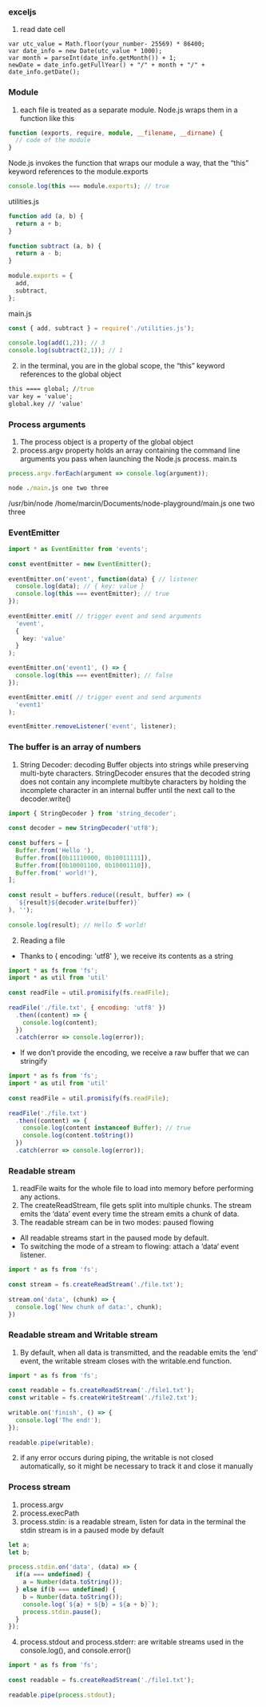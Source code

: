 ### exceljs
1. read date cell
```
var utc_value = Math.floor(your_number- 25569) * 86400;
var date_info = new Date(utc_value * 1000);
var month = parseInt(date_info.getMonth()) + 1;
newDate = date_info.getFullYear() + "/" + month + "/" + date_info.getDate();
````

### Module
1. each file is treated as a separate module. Node.js wraps them in a function like this
```ts
function (exports, require, module, __filename, __dirname) {
  // code of the module
}
```
Node.js invokes the function that wraps our module a way, that the “this” keyword references to the module.exports
```js
console.log(this === module.exports); // true
```
utilities.js
```ts
function add (a, b) {
  return a + b;
}
 
function subtract (a, b) {
  return a - b;
}
 
module.exports = {
  add,
  subtract,
};
```
main.js
```ts
const { add, subtract } = require('./utilities.js');
 
console.log(add(1,2)); // 3
console.log(subtract(2,1)); // 1
```

2.  in the terminal, you are in the global scope, the “this” keyword references to the global object
```cmd
this ==== global; //true
var key = 'value';
global.key // 'value'
```

### Process arguments
1. The process object is a property of the global object
2. process.argv property holds an array containing the command line arguments you pass when launching the Node.js process.
main.ts
```ts
process.argv.forEach(argument => console.log(argument));
```
```cmd
node ./main.js one two three
```
/usr/bin/node
/home/marcin/Documents/node-playground/main.js
one
two
three

### EventEmitter
```ts
import * as EventEmitter from 'events';
 
const eventEmitter = new EventEmitter();
 
eventEmitter.on('event', function(data) { // listener
  console.log(data); // { key: value }
  console.log(this === eventEmitter); // true
});
 
eventEmitter.emit( // trigger event and send arguments
  'event',
  {
    key: 'value'
  }
);

eventEmitter.on('event1', () => {
  console.log(this === eventEmitter); // false
});

eventEmitter.emit( // trigger event and send arguments
  'event1'
);

eventEmitter.removeListener('event', listener);
```

### The buffer is an array of numbers
1. String Decoder: decoding Buffer objects into strings while preserving multi-byte characters.
StringDecoder ensures that the decoded string does not contain any incomplete multibyte characters by holding the incomplete character in an internal buffer until the next call to the  decoder.write()
```js
import { StringDecoder } from 'string_decoder';
 
const decoder = new StringDecoder('utf8');
 
const buffers = [
  Buffer.from('Hello '),
  Buffer.from([0b11110000, 0b10011111]),
  Buffer.from([0b10001100, 0b10001110]),
  Buffer.from(' world!'),
];
 
const result = buffers.reduce((result, buffer) => (
  `${result}${decoder.write(buffer)}`
), '');
 
console.log(result); // Hello 🌎 world!
```
2. Reading a file
- Thanks to { encoding: 'utf8' }, we receive its contents as a string
```js
import * as fs from 'fs';
import * as util from 'util'
 
const readFile = util.promisify(fs.readFile);
 
readFile('./file.txt', { encoding: 'utf8' })
  .then((content) => {
    console.log(content);
  })
  .catch(error => console.log(error));
```
-  If we don’t provide the encoding, we receive a raw buffer that we can stringify
```js
import * as fs from 'fs';
import * as util from 'util'
 
const readFile = util.promisify(fs.readFile);
 
readFile('./file.txt')
  .then((content) => {
    console.log(content instanceof Buffer); // true
    console.log(content.toString())
  })
  .catch(error => console.log(error));
```

### Readable stream
1. readFile waits for the whole file to load into memory before performing any actions.
2. The createReadStream, file gets split into multiple chunks. The stream emits the ‘data’ event every time the stream emits a chunk of data.
3. The readable stream can be in two modes:
paused
flowing

- All readable streams start in the paused mode by default.
- To switching the mode of a stream to flowing: attach a ‘data‘ event listener.
```js
import * as fs from 'fs';
 
const stream = fs.createReadStream('./file.txt');
 
stream.on('data', (chunk) => {
  console.log('New chunk of data:', chunk);
})
```
### Readable stream and Writable stream
1. By default, when all data is transmitted, and the readable emits the ‘end‘ event, the writable stream closes with the  writable.end function.
```js
import * as fs from 'fs';
 
const readable = fs.createReadStream('./file1.txt');
const writable = fs.createWriteStream('./file2.txt');
 
writable.on('finish', () => {
  console.log('The end!');
});
 
readable.pipe(writable);
```

 2. if any error occurs during piping, the writable is not closed automatically, so it might be necessary to track it and close it manually


### Process stream
1. process.argv
2. process.execPath
3. process.stdin:  is a readable stream, listen for data in the terminal
the stdin stream is in a paused mode by default
```js
let a;
let b;
 
process.stdin.on('data', (data) => {
  if(a === undefined) {
    a = Number(data.toString());
  } else if(b === undefined) {
    b = Number(data.toString());
    console.log(`${a} + ${b} = ${a + b}`);
    process.stdin.pause();
  }
});
```
4. process.stdout and process.stderr: are writable streams
used in the  console.log(), and  console.error()
```js
import * as fs from 'fs';
 
const readable = fs.createReadStream('./file1.txt');
 
readable.pipe(process.stdout);
```
